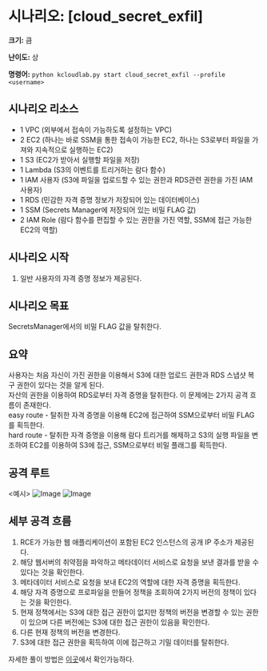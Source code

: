 # 시나리오: [cloud_secret_exfil]
**크기:** 큼

**난이도:** 상

**명령어:** `python kcloudlab.py start cloud_secret_exfil --profile <username>`

## 시나리오 리소스
- 1 VPC (외부에서 접속이 가능하도록 설정하는 VPC)
- 2 EC2 (하나는 바로 SSM을 통한 접속이 가능한 EC2, 하나는 S3로부터 파일을 가져와 지속적으로 실행하는 EC2)
- 1 S3 (EC2가 받아서 실행할 파일을 저장)
- 1 Lambda (S3의 이벤트를 트리거하는 람다 함수)
- 1 IAM 사용자 (S3에 파일을 업로드할 수 있는 권한과 RDS관련 권한을 가진 IAM 사용자)
- 1 RDS (민감한 자격 증명 정보가 저장되어 있는 데이터베이스)
- 1 SSM (Secrets Manager에 저장되어 있는 비밀 FLAG 값)
- 2 IAM Role (람다 함수를 편집할 수 있는 권한을 가진 역할, SSM에 접근 가능한 EC2의 역할)

## 시나리오 시작
1. 일반 사용자의 자격 증명 정보가 제공된다.


## 시나리오 목표
SecretsManager에서의 비밀 FLAG 값을 탈취한다.

## 요약
사용자는 처음 자신이 가진 권한을 이용해서 S3에 대한 업로드 권한과 RDS 스냅샷 복구 권한이 있다는 것을 알게 된다.  
자산의 권한을 이용하여 RDS로부터 자격 증명을 탈취한다.
이 문제에는 2가지 공격 흐름이 존재한다.  
easy route - 탈취한 자격 증명을 이용해 EC2에 접근하여 SSM으로부터 비밀 FLAG를 획득한다.  
hard route - 탈취한 자격 증명을 이용해 람다 트리거를 해제하고 S3의 실행 파일을 변조하여 EC2를 이용하여 S3에 접근, SSM으로부터 비밀 플래그를 획득한다.  


## 공격 루트
<예시>
![Image](https://github.com/user-attachments/assets/affa3e11-ebbd-49ae-b687-57b00f53f1c7)
![Image](https://github.com/user-attachments/assets/a5744f5a-b9ad-4b49-9e64-e348d72a696c)

## 세부 공격 흐름

1. RCE가 가능한 웹 애플리케이션이 포함된 EC2 인스턴스의 공개 IP 주소가 제공된다.
2. 해당 웹서버의 취약점을 파악하고 메타데이터 서비스로 요청을 보낸 결과를 받을 수 있다는 것을 확인한다.
3. 메타데이터 서비스로 요청을 보내 EC2의 역할에 대한 자격 증명을 획득한다.
4. 해당 자격 증명으로 프로파일을 만들어 정책을 조회하여 2가지 버전의 정책이 있다는 것을 확인한다.
5. 현재 정책에서는 S3에 대한 접근 권한이 없지만 정책의 버전을 변경할 수 있는 권한이 있으며 다른 버전에는 S3에 대한 접근 권한이 있음을 확인한다.
6. 다른 현재 정책의 버전을 변경한다.
7. S3에 대한 접근 권한을 획득하여 이에 접근하고 기밀 데이터를 탈취한다.

자세한 풀이 방법은 [이곳](./cheat_sheet.md)에서 확인가능하다.  
